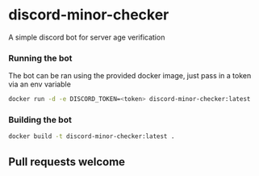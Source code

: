 # discord-minor-checker
A simple discord bot for server age verification

### Running the bot
The bot can be ran using the provided docker image, just pass in a token via an env variable

```bash
docker run -d -e DISCORD_TOKEN=<token> discord-minor-checker:latest
```

### Building the bot
```bash
docker build -t discord-minor-checker:latest .
```

## Pull requests welcome